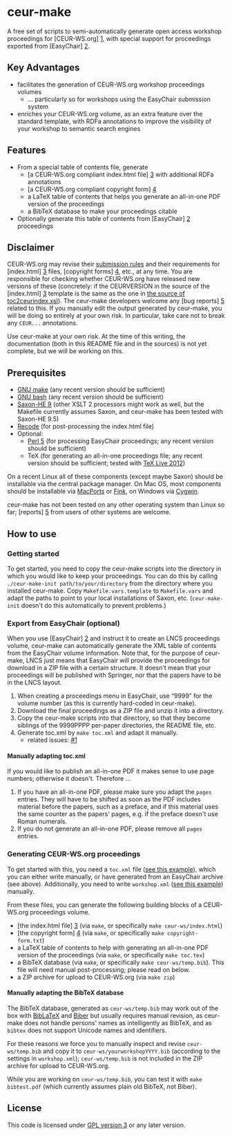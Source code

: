 ceur-make
=========

A free set of scripts to semi-automatically generate open access workshop proceedings for [CEUR-WS.org] [1], with special support for proceedings exported from [EasyChair] [2].

Key Advantages
--------------

* facilitates the generation of CEUR-WS.org workshop proceedings volumes
  * … particularly so for workshops using the EasyChair submission system
* enriches your CEUR-WS.org volume, as an extra feature over the standard template, with RDFa annotations to improve the visibility of your workshop to semantic search engines

Features
--------

* From a special table of contents file, generate
  * [a CEUR-WS.org compliant index.html file] [3] with additional RDFa annotations
  * [a CEUR-WS.org compliant copyright form] [4]
  * a LaTeX table of contents that helps you generate an all-in-one PDF version of the proceedings
  * a BibTeX database to make your proceedings citable
* Optionally generate this table of contents from [EasyChair] [2] proceedings
  
Disclaimer
----------

CEUR-WS.org may revise their [submission rules](http://ceur-ws.org/HOWTOSUBMIT.html) and their requirements for [index.html] [3] files, [copyright forms] [4], etc., at any time.  You are responsible for checking whether CEUR-WS.org have released new versions of these (concretely: if the CEURVERSION in the source of the [index.html] [3] template is the same as the one in [the source of toc2ceurindex.xsl](toc2ceurindex.xsl)).  The ceur-make developers welcome any [bug reports] [5] related to this.  If you manually edit the output generated by ceur-make, you will be doing so entirely at your own risk.  In particular, take care not to break any `CEUR...` annotations.

Use ceur-make at your own risk.  At the time of this writing, the documentation (both in this README file and in the sources) is not yet complete, but we will be working on this.

Prerequisites
-------------

* [GNU make](http://www.gnu.org/software/make/) (any recent version should be sufficient)
* [GNU bash](http://www.gnu.org/software/bash/) (any recent version should be sufficient)
* [Saxon-HE 9](http://saxon.sourceforge.net) (other XSLT 2 processors might work as well, but the Makefile currently assumes Saxon, and ceur-make has been tested with Saxon-HE 9.5)
* [Recode](http://recode.progiciels-bpi.ca/index.html) (for post-processing the index.html file)
* Optional:
  * [Perl 5](http://www.perl.org/) (for processing EasyChair proceedings; any recent version should be sufficient)
  * TeX (for generating an all-in-one proceedings file; any recent version should be sufficient; tested with [TeX Live 2012](http://www.tug.org/texlive/))
  
On a recent Linux all of these components (except maybe Saxon) should be installable via the central package manager.  On Mac OS, most components should be installable via [MacPorts](http://www.macports.org/) or [Fink](http://fink.thetis.ig42.org/), on Windows via [Cygwin](http://cygwin.com/).

ceur-make has not been tested on any other operating system than Linux so far; [reports] [5] from users of other systems are welcome.

How to use
----------

### Getting started ###

To get started, you need to copy the ceur-make scripts into the directory in which you would like to keep your proceedings.  You can do this by calling `./ceur-make-init path/to/your/directory` from the directory where you installed ceur-make.  Copy `Makefile.vars.template` to `Makefile.vars` and adapt the paths to point to your local installations of Saxon, etc.  (`ceur-make-init` doesn't do this automatically to prevent problems.)

### Export from EasyChair (optional) ###

When you use [EasyChair] [2] and instruct it to create an LNCS proceedings volume, ceur-make can automatically generate the XML table of contents from the EasyChair volume information.  Note that, for the purpose of ceur-make, LNCS just means that EasyChair will provide the proceedings for download in a ZIP file with a certain structure.  It doesn't mean that your proceedings will be published with Springer, nor that the papers have to be in the LNCS layout.

1. When creating a proceedings menu in EasyChair, use “9999” for the volume number (as this is currently hard-coded in ceur-make).
2. Download the final proceedings as a ZIP file and unzip it into a directory.
3. Copy the ceur-make scripts into that directory, so that they become siblings of the 9999PPPP per-paper directories, the README file, etc.
4. Generate toc.xml by `make toc.xml` and adapt it manually.
   * related issues: [#1](https://github.com/clange/ceur-make/issues/1)

#### Manually adapting toc.xml ####

If you would like to publish an all-in-one PDF it makes sense to use page numbers; otherwise it doesn't.  Therefore …

1. If you have an all-in-one PDF, please make sure you adapt the `pages` entries.  They will have to be shifted as soon as the PDF includes material before the papers, such as a preface, and if this material uses the same counter as the papers' pages, e.g. if the preface doesn't use Roman numerals.
2. If you do not generate an all-in-one PDF, please remove all `pages` entries.

### Generating CEUR-WS.org proceedings ###

To get started with this, you need a `toc.xml` file ([see this example](toc.xml)), which you can either write manually, or have generated from an EasyChair archive (see above).  Additionally, you need to write `workshop.xml` ([see this example](workshop.xml)) manually.

From these files, you can generate the following building blocks of a CEUR-WS.org proceedings volume.

* [the index.html file] [3] (via `make`, or specifically `make ceur-ws/index.html`)
* [the copyright form] [4] (via `make`, or specifically `make copyright-form.txt`)
* a LaTeX table of contents to help with generating an all-in-one PDF version of the proceedings (via `make`, or specifically `make toc.tex`)
* a BibTeX database (via `make`, or specifically `make ceur-ws/temp.bib`).  This file will need manual post-processing; please read on below.
* a ZIP archive for upload to CEUR-WS.org (via `make zip`)

#### Manually adapting the BibTeX database ####

The BibTeX database, generated as `ceur-ws/temp.bib` may work out of the box with [BibLaTeX](http://www.ctan.org/tex-archive/help/Catalogue/entries/biblatex.html) and [Biber](http://biblatex-biber.sourceforge.net/) but usually requires manual revision, as ceur-make does not handle persons' names as intelligently as BibTeX, and as `bibtex` does not support Unicode names and identifiers.

For these reasons we force you to manually inspect and revise `ceur-ws/temp.bib` and copy it to `ceur-ws/yourworkshopYYYY.bib` (according to the settings in `workshop.xml`); `ceur-ws/temp.bib` is not included in the ZIP archive for upload to CEUR-WS.org.

While you are working on `ceur-ws/temp.bib`, you can test it with `make bibtest.pdf` (which currently assumes plain old BibTeX, not Biber).

License
-------

This code is licensed under [GPL version 3](LICENSE) or any later version.

 [1]: http://ceur-ws.org "CEUR-WS.org"
 [2]: http://easychair.org "EasyChair"
 [3]: http://ceur-ws.org/Vol-XXX/index.html "index.html"
 [4]: http://ceur-ws.org/Non-Ex-Publication-Permission-Template.txt "copyright form"
 [5]: https://github.com/clange/ceur-make/issues "issues"

